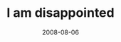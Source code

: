 ---
layout: base.njk
title : 'I am disappointed' 
view_title : 'I am disappointed' 
year : '2008' 
date : '2008-08-06' 
img_file : '/drawing/iamdisappointed.jpg' 
html_file : 'iamdisappointed' 
next_html : 'itdoesntworkthatway.html' 
year_order : '335' 
permalink : "title/{{html_file}}.html"
---